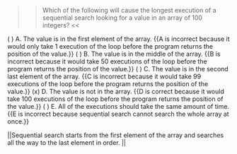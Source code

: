>>Which of the following will cause the longest execution of a sequential search looking for a value in an array of 100 integers? <<

( ) A. The value is in the first element of the array. {{A is incorrect because it would only take 1 execution of the loop before the program returns the position of the value.}}
( ) B. The value is in the middle of the array. {{B is incorrect because it would take 50 executions of the loop before the program returns the position of the value.}}
( ) C. The value is in the second last element of the array. {{C is incorrect because it would take 99 executions of the loop before the program returns the position of the value.}}
(x) D. The value is not in the array. {{D is correct because it would take 100 executions of the loop before the program returns the position of the value.}}
( ) E. All of the executions should take the same amount of time. {{E is incorrect because sequential search cannot search the whole array at once.}}

||Sequential search starts from the first element of the array and searches all the way to the last element in order. ||
